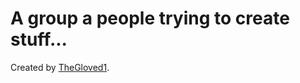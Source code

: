 # A group a people trying to create stuff...

Created by [TheGloved1](https://github.com/TheGloved1).
